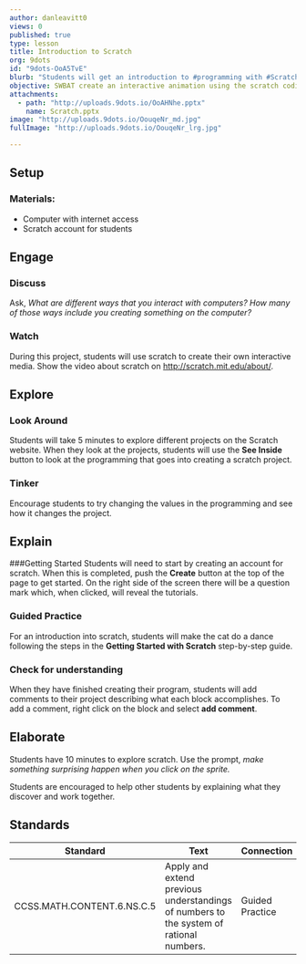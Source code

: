 ```yaml
---
author: danleavitt0
views: 0
published: true
type: lesson
title: Introduction to Scratch
org: 9dots
id: "9dots-OoA5TvE"
blurb: "Students will get an introduction to #programming with #Scratch and create an interactive animation."
objective: SWBAT create an interactive animation using the scratch coding blocks
attachments: 
  - path: "http://uploads.9dots.io/OoAHNhe.pptx"
    name: Scratch.pptx
image: "http://uploads.9dots.io/OouqeNr_md.jpg"
fullImage: "http://uploads.9dots.io/OouqeNr_lrg.jpg"

---
```


## Setup
### Materials:

- Computer with internet access
- Scratch account for students

## Engage
### Discuss
Ask, _What are different ways that you interact with computers? How many of those ways include you creating something on the computer?_

### Watch
During this project, students will use scratch to create their own interactive media. Show the video about scratch on http://scratch.mit.edu/about/. 

## Explore
### Look Around
Students will take 5 minutes to explore different projects on the Scratch website. When they look at the projects, students will use the **See Inside** button to look at the programming that goes into creating a scratch project. 

### Tinker
Encourage students to try changing the values in the programming and see how it changes the project.

## Explain
###Getting Started
Students will need to start by creating an account for scratch. When this is completed, push the **Create** button at the top of the page to get started.  On the right side of the screen there will be a question mark which, when clicked, will reveal the tutorials. 

### Guided Practice
For an introduction into scratch, students will make the cat do a dance following the steps in the **Getting Started with Scratch** step-by-step guide. 

### Check for understanding
When they have finished creating their program, students will add comments to their project describing what each block accomplishes. To add a comment, right click on the block and select **add comment**.

## Elaborate
Students have 10 minutes to explore scratch. Use the prompt, _make something surprising happen when you click on the sprite._

Students are encouraged to help other students by explaining what they discover and work together.

## Standards 

Standard | Text | Connection
--- | --- | ---
CCSS.MATH.CONTENT.6.NS.C.5 | Apply and extend previous understandings of numbers to the system of rational numbers. | Guided Practice
